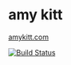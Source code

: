 # amy kitt

[amykitt.com](http://www.amykitt.com/)

[![Build Status](https://travis-ci.org/mkitt/amykitt.com.svg?branch=master)](https://travis-ci.org/mkitt/amykitt.com)
